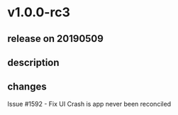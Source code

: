 # v1.0.0-rc3

## release on 20190509
## description
## changes
Issue #1592 - Fix UI Crash is app never been reconciled

